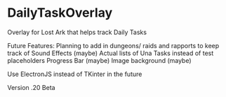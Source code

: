 # DailyTaskOverlay
Overlay for Lost Ark that helps track Daily Tasks

Future Features:
Planning to add in dungeons/ raids and rapports to keep track of
Sound Effects (maybe)
Actual lists of Una Tasks instead of test placeholders
Progress Bar (maybe)
Image background (maybe)

Use ElectronJS instead of TKinter in the future


Version .20 Beta